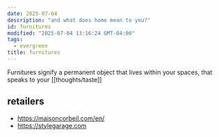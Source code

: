 ```yaml
---
date: 2025-07-04
description: "and what does home mean to you?"
id: furnitures
modified: "2025-07-04 13:16:24 GMT-04:00"
tags:
  - evergreen
title: furnitures
---
```


Furnitures signify a permanent object that lives within your spaces, that speaks to your [[thoughts/taste]]

## retailers

- https://maisoncorbeil.com/en/
- https://stylegarage.com

